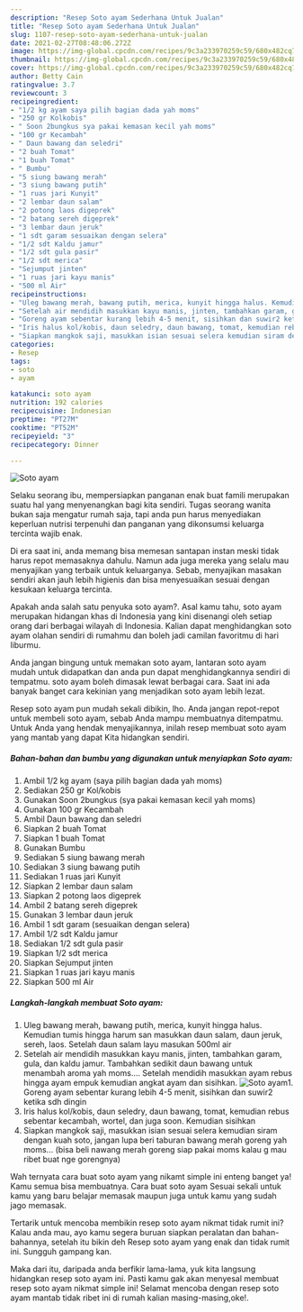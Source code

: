 ```yaml
---
description: "Resep Soto ayam Sederhana Untuk Jualan"
title: "Resep Soto ayam Sederhana Untuk Jualan"
slug: 1107-resep-soto-ayam-sederhana-untuk-jualan
date: 2021-02-27T08:48:06.272Z
image: https://img-global.cpcdn.com/recipes/9c3a233970259c59/680x482cq70/soto-ayam-foto-resep-utama.jpg
thumbnail: https://img-global.cpcdn.com/recipes/9c3a233970259c59/680x482cq70/soto-ayam-foto-resep-utama.jpg
cover: https://img-global.cpcdn.com/recipes/9c3a233970259c59/680x482cq70/soto-ayam-foto-resep-utama.jpg
author: Betty Cain
ratingvalue: 3.7
reviewcount: 3
recipeingredient:
- "1/2 kg ayam saya pilih bagian dada yah moms"
- "250 gr Kolkobis"
- " Soon 2bungkus sya pakai kemasan kecil yah moms"
- "100 gr Kecambah"
- " Daun bawang dan seledri"
- "2 buah Tomat"
- "1 buah Tomat"
- " Bumbu"
- "5 siung bawang merah"
- "3 siung bawang putih"
- "1 ruas jari Kunyit"
- "2 lembar daun salam"
- "2 potong laos digeprek"
- "2 batang sereh digeprek"
- "3 lembar daun jeruk"
- "1 sdt garam sesuaikan dengan selera"
- "1/2 sdt Kaldu jamur"
- "1/2 sdt gula pasir"
- "1/2 sdt merica"
- "Sejumput jinten"
- "1 ruas jari kayu manis"
- "500 ml Air"
recipeinstructions:
- "Uleg bawang merah, bawang putih, merica, kunyit hingga halus. Kemudian tumis hingga harum san masukkan daun salam, daun jeruk, sereh, laos. Setelah daun salam layu masukan 500ml air"
- "Setelah air mendidih masukkan kayu manis, jinten, tambahkan garam, gula, dan kaldu jamur. Tambahkan sedikit daun bawang untuk menambah aroma yah moms.... Setelah mendidih masukkan ayam rebus hingga ayam empuk kemudian angkat ayam dan sisihkan."
- "Goreng ayam sebentar kurang lebih 4-5 menit, sisihkan dan suwir2 ketika sdh dingin"
- "Iris halus kol/kobis, daun seledry, daun bawang, tomat, kemudian rebus sebentar kecambah, wortel, dan juga soon. Kemudian sisihkan"
- "Siapkan mangkok saji, masukkan isian sesuai selera kemudian siram dengan kuah soto, jangan lupa beri taburan bawang merah goreng yah moms... (bisa beli nawang merah goreng siap pakai moms kalau g mau ribet buat nge gorengnya)"
categories:
- Resep
tags:
- soto
- ayam

katakunci: soto ayam 
nutrition: 192 calories
recipecuisine: Indonesian
preptime: "PT27M"
cooktime: "PT52M"
recipeyield: "3"
recipecategory: Dinner

---
```



![Soto ayam](https://img-global.cpcdn.com/recipes/9c3a233970259c59/680x482cq70/soto-ayam-foto-resep-utama.jpg)

Selaku seorang ibu, mempersiapkan panganan enak buat famili merupakan suatu hal yang menyenangkan bagi kita sendiri. Tugas seorang  wanita bukan saja mengatur rumah saja, tapi anda pun harus menyediakan keperluan nutrisi terpenuhi dan panganan yang dikonsumsi keluarga tercinta wajib enak.

Di era  saat ini, anda memang bisa memesan santapan instan meski tidak harus repot memasaknya dahulu. Namun ada juga mereka yang selalu mau menyajikan yang terbaik untuk keluarganya. Sebab, menyajikan masakan sendiri akan jauh lebih higienis dan bisa menyesuaikan sesuai dengan kesukaan keluarga tercinta. 



Apakah anda salah satu penyuka soto ayam?. Asal kamu tahu, soto ayam merupakan hidangan khas di Indonesia yang kini disenangi oleh setiap orang dari berbagai wilayah di Indonesia. Kalian dapat menghidangkan soto ayam olahan sendiri di rumahmu dan boleh jadi camilan favoritmu di hari liburmu.

Anda jangan bingung untuk memakan soto ayam, lantaran soto ayam mudah untuk didapatkan dan anda pun dapat menghidangkannya sendiri di tempatmu. soto ayam boleh dimasak lewat berbagai cara. Saat ini ada banyak banget cara kekinian yang menjadikan soto ayam lebih lezat.

Resep soto ayam pun mudah sekali dibikin, lho. Anda jangan repot-repot untuk membeli soto ayam, sebab Anda mampu membuatnya ditempatmu. Untuk Anda yang hendak menyajikannya, inilah resep membuat soto ayam yang mantab yang dapat Kita hidangkan sendiri.

<!--inarticleads1-->

##### Bahan-bahan dan bumbu yang digunakan untuk menyiapkan Soto ayam:

1. Ambil 1/2 kg ayam (saya pilih bagian dada yah moms)
1. Sediakan 250 gr Kol/kobis
1. Gunakan  Soon 2bungkus (sya pakai kemasan kecil yah moms)
1. Gunakan 100 gr Kecambah
1. Ambil  Daun bawang dan seledri
1. Siapkan 2 buah Tomat
1. Siapkan 1 buah Tomat
1. Gunakan  Bumbu
1. Sediakan 5 siung bawang merah
1. Sediakan 3 siung bawang putih
1. Sediakan 1 ruas jari Kunyit
1. Siapkan 2 lembar daun salam
1. Siapkan 2 potong laos digeprek
1. Ambil 2 batang sereh digeprek
1. Gunakan 3 lembar daun jeruk
1. Ambil 1 sdt garam (sesuaikan dengan selera)
1. Ambil 1/2 sdt Kaldu jamur
1. Sediakan 1/2 sdt gula pasir
1. Siapkan 1/2 sdt merica
1. Siapkan Sejumput jinten
1. Siapkan 1 ruas jari kayu manis
1. Siapkan 500 ml Air




<!--inarticleads2-->

##### Langkah-langkah membuat Soto ayam:

1. Uleg bawang merah, bawang putih, merica, kunyit hingga halus. Kemudian tumis hingga harum san masukkan daun salam, daun jeruk, sereh, laos. Setelah daun salam layu masukan 500ml air
1. Setelah air mendidih masukkan kayu manis, jinten, tambahkan garam, gula, dan kaldu jamur. Tambahkan sedikit daun bawang untuk menambah aroma yah moms.... Setelah mendidih masukkan ayam rebus hingga ayam empuk kemudian angkat ayam dan sisihkan.
<img src="//assets-global.cpcdn.com/assets/icons/button_play-2c75c40dde080a61004c1f40b05d8f140eaff45d7e9e6481dc71c63d2e7c4909.png" alt="Soto ayam">1. Goreng ayam sebentar kurang lebih 4-5 menit, sisihkan dan suwir2 ketika sdh dingin
1. Iris halus kol/kobis, daun seledry, daun bawang, tomat, kemudian rebus sebentar kecambah, wortel, dan juga soon. Kemudian sisihkan
1. Siapkan mangkok saji, masukkan isian sesuai selera kemudian siram dengan kuah soto, jangan lupa beri taburan bawang merah goreng yah moms... (bisa beli nawang merah goreng siap pakai moms kalau g mau ribet buat nge gorengnya)




Wah ternyata cara buat soto ayam yang nikamt simple ini enteng banget ya! Kamu semua bisa membuatnya. Cara buat soto ayam Sesuai sekali untuk kamu yang baru belajar memasak maupun juga untuk kamu yang sudah jago memasak.

Tertarik untuk mencoba membikin resep soto ayam nikmat tidak rumit ini? Kalau anda mau, ayo kamu segera buruan siapkan peralatan dan bahan-bahannya, setelah itu bikin deh Resep soto ayam yang enak dan tidak rumit ini. Sungguh gampang kan. 

Maka dari itu, daripada anda berfikir lama-lama, yuk kita langsung hidangkan resep soto ayam ini. Pasti kamu gak akan menyesal membuat resep soto ayam nikmat simple ini! Selamat mencoba dengan resep soto ayam mantab tidak ribet ini di rumah kalian masing-masing,oke!.


